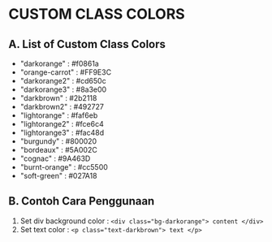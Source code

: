 # CUSTOM CLASS COLORS

## A. List of Custom Class Colors
- "darkorange"      : #f0861a
- "orange-carrot"   : #FF9E3C
- "darkorange2"     : #cd650c
- "darkorange3"     : #8a3e00
- "darkbrown"       : #2b2118
- "darkbrown2"      : #492727
- "lightorange"     : #faf6eb
- "lightorange2"    : #fce6c4
- "lightorange3"    : #fac48d
- "burgundy"        : #800020
- "bordeaux"        : #5A002C
- "cognac"          : #9A463D
- "burnt-orange"    : #cc5500
- "soft-green"      : #027A18

## B. Contoh Cara Penggunaan
1. Set div background color :
    `<div class="bg-darkorange"> content </div>`
2. Set text color :
    `<p class="text-darkbrown"> text </p>`
